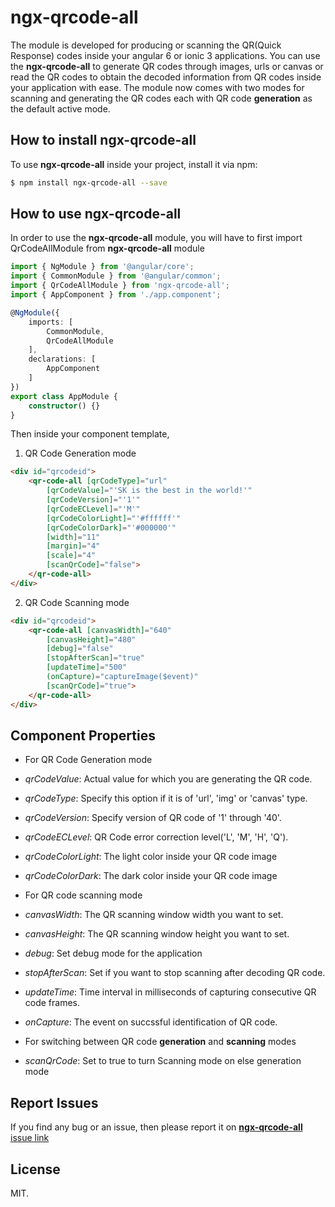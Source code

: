 # **ngx-qrcode-all**

The module is developed for producing or scanning the QR(Quick Response) codes inside your angular 6 or ionic 3 applications.
You can use the **ngx-qrcode-all** to generate QR codes through images, urls or canvas or read the QR codes to obtain the decoded information from QR codes inside your application with ease. The module now comes with two modes for scanning and generating the QR codes each with QR code **generation** as the default active mode.

## How to install **ngx-qrcode-all**
To use **ngx-qrcode-all** inside your project, install it via npm: 
```sh
$ npm install ngx-qrcode-all --save
```

## How to use **ngx-qrcode-all**
In order to use the **ngx-qrcode-all** module, you will have to first import QrCodeAllModule from **ngx-qrcode-all** module

```typescript
import { NgModule } from '@angular/core';
import { CommonModule } from '@angular/common';
import { QrCodeAllModule } from 'ngx-qrcode-all';
import { AppComponent } from './app.component';

@NgModule({
    imports: [
        CommonModule,
        QrCodeAllModule
    ],
    declarations: [
        AppComponent
    ]
})
export class AppModule {
    constructor() {}
}
```

Then inside your component template,
1. QR Code Generation mode
```html
<div id="qrcodeid">
    <qr-code-all [qrCodeType]="url" 
        [qrCodeValue]="'SK is the best in the world!'"
        [qrCodeVersion]="'1'"
        [qrCodeECLevel]="'M'"
        [qrCodeColorLight]="'#ffffff'"
        [qrCodeColorDark]="'#000000'"
        [width]="11"
        [margin]="4"
        [scale]="4"
        [scanQrCode]="false">
    </qr-code-all>
</div>
```
2. QR Code Scanning mode
```html
<div id="qrcodeid">
    <qr-code-all [canvasWidth]="640"
        [canvasHeight]="480"
        [debug]="false"
        [stopAfterScan]="true"
        [updateTime]="500"
        (onCapture)="captureImage($event)"
        [scanQrCode]="true">
    </qr-code-all>
</div>
```

## Component Properties
- For QR Code Generation mode
- _qrCodeValue_: Actual value for which you are generating the QR code.
- _qrCodeType_: Specify this option if it is of 'url', 'img' or 'canvas' type.
- _qrCodeVersion_: Specify version of QR code of '1' through '40'.
- _qrCodeECLevel_: QR Code error correction level('L', 'M', 'H', 'Q').
- _qrCodeColorLight_: The light color inside your QR code image
- _qrCodeColorDark_: The dark color inside your QR code image

- For QR code scanning mode
- _canvasWidth_: The QR scanning window width you want to set.
- _canvasHeight_: The QR scanning window height you want to set.
- _debug_: Set debug mode for the application
- _stopAfterScan_: Set if you want to stop scanning after decoding QR code.
- _updateTime_: Time interval in milliseconds of capturing consecutive QR code frames.
- _onCapture_: The event on succssful identification of QR code.

- For switching between QR code **generation** and **scanning** modes
- _scanQrCode_: Set to true to turn Scanning mode on else generation mode

## Report Issues
If you find any bug or an issue, then please report it on [**ngx-qrcode-all** issue link](https://github.com/nileskh16/ngx-qrcode-all/issues "ngx-qrcode-all issues")


## License
MIT.
